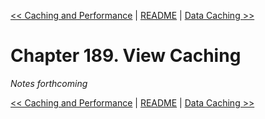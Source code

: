 [&lt;&lt; Caching and Performance](ch188-caching-and-performance.md) | [README](README.md) | [Data Caching &gt;&gt;](ch190-data-caching.md)

# Chapter 189. View Caching

*Notes forthcoming*

[&lt;&lt; Caching and Performance](ch188-caching-and-performance.md) | [README](README.md) | [Data Caching &gt;&gt;](ch190-data-caching.md)